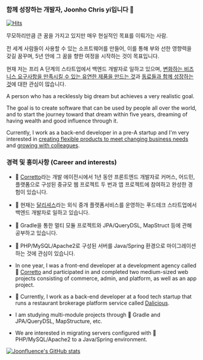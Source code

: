 ### 함께 성장하는 개발자, Joonho Chris yi입니다 👋

[![Hits](https://hits.seeyoufarm.com/api/count/incr/badge.svg?url=https%3A%2F%2Fgithub.com%2Fjoonfluence&count_bg=%238CB95C&title_bg=%23555555&icon=&icon_color=%23E7E7E7&title=hits&edge_flat=false)](https://hits.seeyoufarm.com)

무모하리만큼 큰 꿈을 가지고 있지만 매우 현실적인 목표를 이뤄가는 사람. 

전 세계 사람들이 사용할 수 있는 소프트웨어를 만들어, 이를 통해 부와 선한 영향력을 갖길 꿈꾸며, 5년 안에 그 꿈을 향한 여정을 시작하는 것이 목표입니다. 

현재 저는 프리 A 단계의 스타트업에서 백엔드 개발자로 일하고 있으며, [변화하는 비즈니스 요구사항을 만족시킬 수 있는 유연한 제품을 만드는 것](https://joonfluence.tistory.com/322)과 [동료들과 함께 성장하는 것](https://joonfluence.tistory.com/667)에 대한 관심이 많습니다.

A person who has a recklessly big dream but achieves a very realistic goal.

The goal is to create software that can be used by people all over the world, and to start the journey toward that dream within five years, dreaming of having wealth and good influence through it.

Currently, I work as a back-end developer in a pre-A startup and I'm very interested in [creating flexible products to meet changing business needs](https://joonfluence.tistory.com/322) and [growing with colleagues](https://joonfluence.tistory.com/667).

### 경력 및 흥미사항 (Career and interests)

- 👯 [Corretto](https://insideweb.kr/)라는 개발 에이전시에서 1년 동안 프론트엔드 개발자로 커머스, 어드민, 플랫폼으로 구성된 중규모 웹 프로젝트 두 번과 앱 프로젝트에 참여하고 완성한 경험이 있습니다. 
- 🔭 현재는 [달리셔스](https://kurrant.co/)라는 외식 중개 플랫폼서비스를 운영하는 푸드테크 스타트업에서 백엔드 개발자로 일하고 있습니다. 
- 🌱 Gradle을 통한 멀티 모듈 프로젝트와 JPA/QueryDSL, MapStruct 등에 관해 공부하고 있습니다. 
- 📜 PHP/MySQL/Apache2로 구성된 서버를 Java/Spring 환경으로 마이그레이션하는 것에 관심이 있습니다. 

- In one year, I was a front-end developer at a development agency called 👯 [Corretto](https://insideweb.kr/) and participated in and completed two medium-sized web projects consisting of commerce, admin, and platform, as well as an app project.
- 🔭 Currently, I work as a back-end developer at a food tech startup that runs a restaurant brokerage platform service called [Dalicious](https://kurrant.co/).
- I am studying multi-module projects through 🌱 Gradle and JPA/QueryDSL, MapStructure, etc.
- We are interested in migrating servers configured with 📜 PHP/MySQL/Apache2 to a Java/Spring environment.

[![Joonfluence's GitHub stats](https://github-readme-stats.vercel.app/api?username=Joonfluence)](https://github.com/anuraghazra/github-readme-stats)
